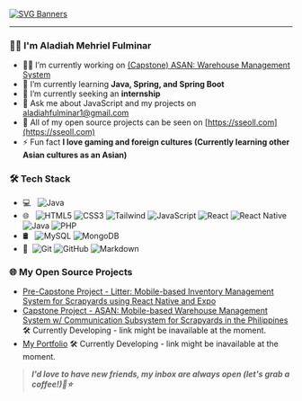 [![SVG Banners](https://svg-banners.vercel.app/api?type=rainbow&text1=I'm%16Aladiah%16&width=800&height=400)](https://github.com/Akshay090/svg-banners)
<hr></hr>

### 👨‍💻 I'm Aladiah Mehriel Fulminar

- 👨‍💻 I’m currently working on [(Capstone) ASAN: Warehouse Management System](https://github.com/reiuu23/litter)
- 🌱 I’m currently learning **Java, Spring, and Spring Boot**
- 🤝 I’m currently seeking an **internship**
- 💬 Ask me about JavaScript and my projects on [aladiahfulminar1@gmail.com](mailto:aladiahfulminar1@gmail.com)
- 🔭 All of my open source projects can be seen on [https://sseoll.com](https://sseoll.com)
- ⚡ Fun fact **I love gaming and foreign cultures (Currently learning other Asian cultures as an Asian)**

### 🛠 Tech Stack

- 💻 &#160; ![Java](https://img.shields.io/badge/Java-ED8B00?style=for-the-badge&logo=openjdk&logoColor=white)
- 🌐 &#160; ![HTML5](https://img.shields.io/badge/HTML5-E34F26?style=for-the-badge&logo=html5&logoColor=white)
![CSS3](https://img.shields.io/badge/CSS3-1572B6?style=for-the-badge&logo=css3&logoColor=white)
![Tailwind](https://img.shields.io/badge/Tailwind_CSS-38B2AC?style=for-the-badge&logo=tailwind-css&logoColor=white)
![JavaScript](https://img.shields.io/badge/JavaScript-F7DF1E?style=for-the-badge&logo=JavaScript&logoColor=white)
![React](https://img.shields.io/badge/React-20232A?style=for-the-badge&logo=react&logoColor=61DAFB)
![React Native](https://img.shields.io/badge/React_Native-20232A?style=for-the-badge&logo=react&logoColor=61DAFB)
![Java](https://img.shields.io/badge/Java-ED8B00?style=for-the-badge&logo=openjdk&logoColor=white)
![PHP](https://img.shields.io/badge/PHP-777BB4?style=for-the-badge&logo=php&logoColor=white)
- 🛢 &#160; ![MySQL](https://img.shields.io/badge/-MySQL-333333?style=flat&logo=mysql)
![MongoDB](https://img.shields.io/badge/-MongoDB-333333?style=flat&logo=mongodb)
- 🔧 &#160;![Git](https://img.shields.io/badge/-Git-333333?style=flat&logo=git)
![GitHub](https://img.shields.io/badge/-GitHub-333333?style=flat&logo=github)
![Markdown](https://img.shields.io/badge/-Markdown-333333?style=flat&logo=markdown)

### 🌐 My Open Source Projects
- [Pre-Capstone Project - Litter: Mobile-based Inventory Management System for Scrapyards using React Native and Expo](https://github.com/reimnjoo/litterapp)
- [Capstone Project - ASAN: Mobile-based Warehouse Management System w/ Communication Subsystem for Scrapyards in the Philippines](https://github.com/reiuu23/litter) 🛠 Currently Developing - link might be inavailable at the moment.
- [My Portfolio](https://github.com/reimnjoo/reimjoo-portfolio/) 🛠 Currently Developing - link might be inavailable at the moment.

> ***I'd love to have new friends, my inbox are always open (let's grab a coffee!)🤝⭐️***

